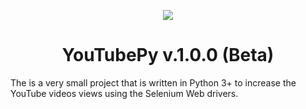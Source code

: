 <p align="center"> <img src="https://github.com/Maheshkrishna/YouTubePy/blob/master/images/New_YT_Logo.png"/> </p>
<h1 align="center"> YouTubePy v.1.0.0 (Beta) </h1>

The is a very small project that is written in Python 3+ to increase the YouTube videos views using the Selenium Web drivers.

